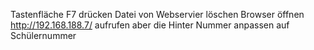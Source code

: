 Tastenfläche F7 drücken 
Datei von Webservier löschen
Browser öffnen 
http://192.168.188.7/ aufrufen aber die Hinter Nummer anpassen auf Schülernummer 
